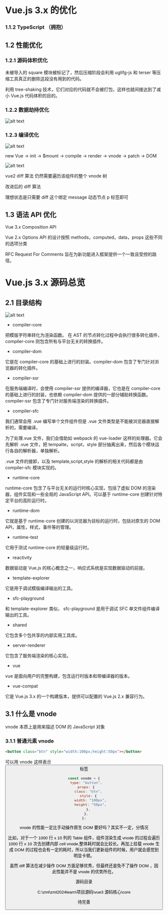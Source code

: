 # Vue.js 3.x 的优化

### 1.1.2 TypeScript （拥抱）

## 1.2 性能优化

### 1.2.1 源码体积优化

未被导入的 square 模块被标记了，然后压缩阶段会利用 uglifg-js 和 terser 等压缩工具真正的删除这段没有用到的代码。

利用 tree-shaking 技术，它们对应的代码就不会被打包，这样也就间接达到了减小 Vue.js 代码体积的目的。

### 1.2.2 数据劫持优化

![alt text](image.png)

### 1.2.3 编译优化

![alt text](image-1.png)

new Vue -> init -> $mount -> compile -> render -> vnode -> patch -> DOM

![alt text](image-2.png)

vue2 diff 算法 仍然需要遍历该组件的整个 vnode 树

改进后的 diff 算法

理想状态是只需要 diff 这个绑定 message 动态节点 p 标签即可

## 1.3 语法 API 优化

Vue 3.x Composition API

Vue 2.x Options API 的设计按照 methods，computed，data，props 这些不同的选项分类

RFC Request For Comments 旨在为新功能进入框架提供一个一致且受控的路径。

# Vue.js 3.x 源码总览

## 2.1 目录结构

![alt text](image-3.png)

- compiler-core

把模版字符串转化为渲染函数。 在 AST 的节点转化过程中会执行很多转化插件，compiler-core 则包含所有与平台无关的转换插件。

- compiler-dom

它是在 compiler-core 的基础上进行的封装。compiler-dom 包含了专门针对浏览器的转化插件。

- compiler-ssr

在服务端编译时，会使用 compiler-ssr 提供的编译器，它也是在 compiler-core 的基础上进行的封装，也依赖 compiler-dom 提供的一部分辅助转换函数。 compiler-ssr 包含了专门针对服务端渲染的转换插件。

- compiler-sfc

我们通常会用 .vue 编写单个文件组件但是 .vue 文件类型是不能被浏览器直接解析的，需要编译。

为了处理.vue 文件，我们会借助如 webpack 的 vue-loader 这样的处理器。它会先解析 .vue 文件，把 tempalte，script，style 部分抽离出来，然后各个模块运行各自的解析器，单独解析。

.vue 文件的接卸，以及 template,script,style 的解析的相关代码都是由 compiler-sfc 模块实现的。

- runtime-core

runtime-core 包含了与平台无关的运行时核心实现，包括了虚拟 DOM 的渲染器，组件实现和一些全局的 JavaScript API。可以基于 runtime-core 创建针对特定平台的高阶运行时。

- runtime-dom

它就是基于 runtime-core 创建的以浏览器为目标的运行时，包括对原生的 DOM API，属性，样式，事件等的管理。

- runtime-test

它用于测试 runtime-core 的轻量级运行时。

- reactivity

数据驱动是 Vue.js 的核心概念之一，响应式系统是实现数据驱动的前提。

- template-explorer

它是用于调试模版编译输出的工具。

- sfc-playground

和 template-explorer 类似， sfc-playground 是用于调试 SFC 单文件组件编译输出的工具。

- shared

它包含多个包共享的内部实用工具库。

- server-renderer

它包含了服务端渲染的核心实现。

- vue

vue 是面向用户的完整构建，包含运行时版本和带编译器的版本。

- vue-compat

它是 Vue.js 3.x 的一个构建版本，提供可以配置的 Vue.js 2.x 兼容行为。

## 3.1 什么是 vnode

vnode 本质上是用来描述 DOM 的 JavaScript 对象

### 3.1.1 普通元素 vnode

```html
<button class="btn" style="width:100px;height:50px"></button>
```

可以用 vnode 这样表示 <button> 标签

```js
const vnode = {
  type: "button",
  props: {
    class: "btn",
    style: {
      width: "100px",
      height: "50px",
    },
  },
};
```

vnode 的性能一定比手动操作原生 DOM 要好吗？其实不一定，分情况

比如，对于一个 1000 行 x 10 列的 Table 组件，组件渲染生成 vnode 的过程会遍历 1000 行 x 10 次去创建内部 cell vnode,整体耗时就会比较长。再加上挂载 vnode 生成 DOM 的过程也会有一定的耗时，所以当我们更新组件的时候，用户就会感觉到明显卡顿。

虽然 diff 算法在减少操作 DOM 方面足够优秀，但最终还是免不了操作 DOM ，因此性能并不是 vnode 的优势所在。

源码目录

C:\zml\zml2024learn\项目源码\vue3 源码核心\core

待完善
